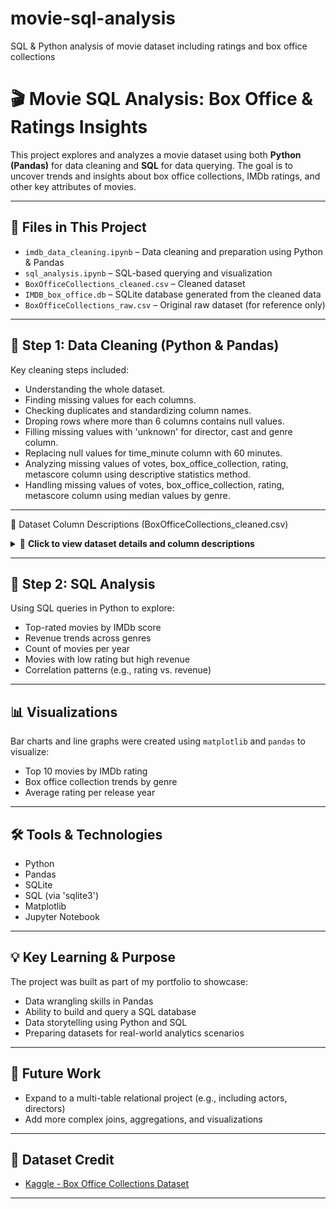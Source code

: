 # movie-sql-analysis
SQL &amp; Python analysis of movie dataset including ratings and box office collections
# 🎬 Movie SQL Analysis: Box Office & Ratings Insights 

This project explores and analyzes a movie dataset using both **Python (Pandas)** for data cleaning and **SQL** for data querying. The goal is to uncover trends and insights about box office collections, IMDb ratings, and other key attributes of movies.

---

## 📁 Files in This Project

- `imdb_data_cleaning.ipynb` – Data cleaning and preparation using Python & Pandas
- `sql_analysis.ipynb` – SQL-based querying and visualization
- `BoxOfficeCollections_cleaned.csv` – Cleaned dataset
- `IMDB_box_office.db` – SQLite database generated from the cleaned data
- `BoxOfficeCollections_raw.csv` – Original raw dataset (for reference only)

---

## 🧼 Step 1: Data Cleaning (Python & Pandas)

Key cleaning steps included:
- Understanding the whole dataset.
- Finding missing values for each columns.
- Checking duplicates and standardizing column names.
- Droping rows where more than 6 columns contains null values.
- Filling missing values with 'unknown' for director, cast and genre column.
- Replacing null values for time_minute column with 60 minutes.
- Analyzing missing values of votes, box_office_collection, rating, metascore column using descriptive statistics method.
- Handling missing values of votes, box_office_collection, rating, metascore column using median values by genre.

---

🧾 Dataset Column Descriptions (BoxOfficeCollections_cleaned.csv)

<details>
<summary>📄 <strong>Click to view dataset details and column descriptions</strong></summary>

## 🧾 Column Descriptions (`BoxOfficeCollections_cleaned.csv`)

| Column Name             | Description                                                                 |
|-------------------------|-----------------------------------------------------------------------------|
| `movie`                 | Title of the movie                                                          |
| `year`                  | Release year of the movie                                                   |
| `score`                 | Original critic score (e.g., Rotten Tomatoes or similar, on a 0–100 scale)  |
| `adjusted_score`        | Weighted or normalized version of `score`                                   |
| `director`              | Director of the movie                                                       |
| `cast`                  | Main cast members (comma-separated)                                         |
| `consensus`             | Brief plot summary or critic consensus                                      |
| `box_office_collection` | Total worldwide box office earnings in USD                                  |
| `imdb_genre`            | Primary genre listed on IMDb (e.g., Comedy, Action)                         |
| `imdb_rating`           | IMDb rating (scale: 0–10)                                                   |
| `metascore`             | Metacritic score (0–100)                                                    |
| `time_minute`           | Runtime of the movie in minutes                                             |
| `votes`                 | Total number of IMDb user votes                                             |

---

### 🧪 Sample Preview

| movie              | year | score | adjusted_score | imdb_rating | box_office_collection |
|--------------------|------|-------|----------------|-------------|------------------------|
| Hot Rod            | 2007 | 39    | 42.918         | 6.7         | 14,371,564             |
| Game Night         | 2018 | 85    | 99.838         | 6.9         | 117,378,084            |
| The First Wives... | 1996 | 49    | 53.174         | 6.4         | 181,489,203            |

</details>

---

## 🧠 Step 2: SQL Analysis

Using SQL queries in Python to explore:
- Top-rated movies by IMDb score
- Revenue trends across genres
- Count of movies per year
- Movies with low rating but high revenue
- Correlation patterns (e.g., rating vs. revenue)

---

## 📊 Visualizations

Bar charts and line graphs were created using `matplotlib` and `pandas` to visualize:
- Top 10 movies by IMDb rating
- Box office collection trends by genre
- Average rating per release year

---

## 🛠️ Tools & Technologies

- Python
- Pandas
- SQLite
- SQL (via 'sqlite3')
- Matplotlib
- Jupyter Notebook

---

## 💡 Key Learning & Purpose

The project was built as part of my portfolio to showcase:
- Data wrangling skills in Pandas
- Ability to build and query a SQL database
- Data storytelling using Python and SQL
- Preparing datasets for real-world analytics scenarios

---

## 📌 Future Work

- Expand to a multi-table relational project (e.g., including actors, directors)
- Add more complex joins, aggregations, and visualizations

---

## 📎 Dataset Credit

- [Kaggle - Box Office Collections Dataset](https://www.kaggle.com/datasets/anotherbadcode/boxofficecollections)

---
